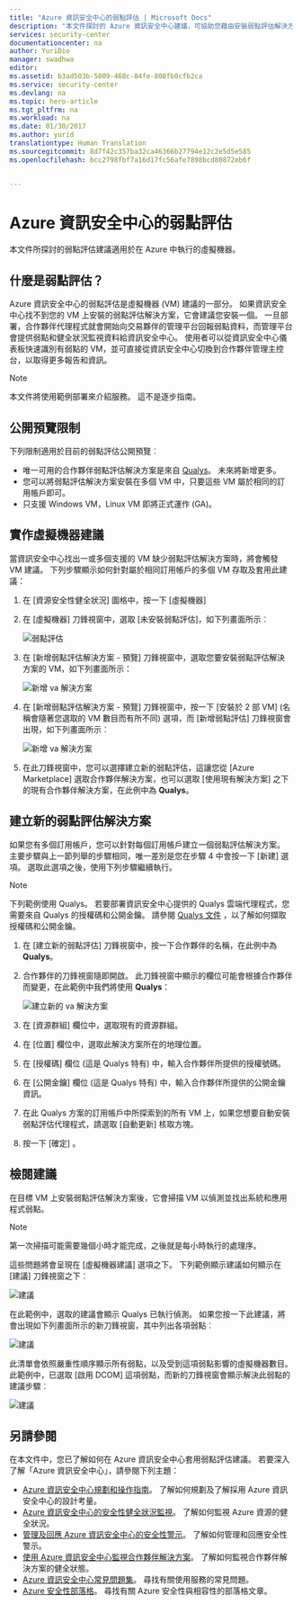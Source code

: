 ```yaml
---
title: "Azure 資訊安全中心的弱點評估 | Microsoft Docs"
description: "本文件探討的 Azure 資訊安全中心建議，可協助您藉由安裝弱點評估解決方案來保護虛擬機器。"
services: security-center
documentationcenter: na
author: YuriDio
manager: swadhwa
editor: 
ms.assetid: b3ad503b-5809-468c-84fe-808fb0cfb2ca
ms.service: security-center
ms.devlang: na
ms.topic: hero-article
ms.tgt_pltfrm: na
ms.workload: na
ms.date: 01/30/2017
ms.author: yurid
translationtype: Human Translation
ms.sourcegitcommit: 8d7f42c357ba32ca46366b27794e12c2e5d5e585
ms.openlocfilehash: bcc2798fbf7a16d17fc56afe7898bcd80872eb6f


---
```

# <a name="vulnerability-assessment-in-azure-security-center"></a>Azure 資訊安全中心的弱點評估
本文件所探討的弱點評估建議適用於在 Azure 中執行的虛擬機器。

## <a name="what-is-vulnerability-assessment"></a>什麼是弱點評估？
Azure 資訊安全中心的弱點評估是虛擬機器 (VM) 建議的一部分。 如果資訊安全中心找不到您的 VM 上安裝的弱點評估解決方案，它會建議您安裝一個。 一旦部署，合作夥伴代理程式就會開始向交易夥伴的管理平台回報弱點資料，而管理平台會提供弱點和健全狀況監視資料給資訊安全中心。 使用者可以從資訊安全中心儀表板快速識別有弱點的 VM，並可直接從資訊安全中心切換到合作夥伴管理主控台，以取得更多報告和資訊。

> [!NOTE]
> 本文件將使用範例部署來介紹服務。 這不是逐步指南。
>
>

## <a name="public-preview-limitations"></a>公開預覽限制
下列限制適用於目前的弱點評估公開預覽︰

* 唯一可用的合作夥伴弱點評估解決方案是來自 [Qualys](https://www.qualys.com/lp/azure)。 未來將新增更多。
* 您可以將弱點評估解決方案安裝在多個 VM 中，只要這些 VM 屬於相同的訂用帳戶即可。
* 只支援 Windows VM，Linux VM 即將正式運作 (GA)。

## <a name="implement-virtual-machine-recommendation"></a>實作虛擬機器建議
當資訊安全中心找出一或多個支援的 VM 缺少弱點評估解決方案時，將會觸發 VM 建議。 下列步驟顯示如何針對屬於相同訂用帳戶的多個 VM 存取及套用此建議：

1. 在 [資源安全性健全狀況] 圖格中，按一下 [虛擬機器]
2. 在 [虛擬機器] 刀鋒視窗中，選取 [未安裝弱點評估]，如下列畫面所示︰

    ![弱點評估](./media/security-center-vulnerability-assessment-recommendations/security-center-vulnerability-assessment-fig1.png)
3. 在 [新增弱點評估解決方案 - 預覽]  刀鋒視窗中，選取您要安裝弱點評估解決方案的 VM，如下列畫面所示：

    ![新增 va 解決方案](./media/security-center-vulnerability-assessment-recommendations/security-center-vulnerability-assessment-fig2.png)
4. 在 [新增弱點評估解決方案 - 預覽] 刀鋒視窗中，按一下 [安裝於 2 部 VM] (名稱會隨著您選取的 VM 數目而有所不同) 選項，而 [新增弱點評估] 刀鋒視窗會出現，如下列畫面所示︰

    ![新增 va 解決方案](./media/security-center-vulnerability-assessment-recommendations/security-center-vulnerability-assessment-fig3.png)
5. 在此刀鋒視窗中，您可以選擇建立新的弱點評估，這讓您從 [Azure Marketplace] 選取合作夥伴解決方案，也可以選取 [使用現有解決方案] 之下的現有合作夥伴解決方案，在此例中為 **Qualys**。

## <a name="create-a-new-vulnerability-assessment-solution"></a>建立新的弱點評估解決方案
如果您有多個訂用帳戶，您可以針對每個訂用帳戶建立一個弱點評估解決方案。 主要步驟與上一節列舉的步驟相同，唯一差別是您在步驟 4 中會按一下 [新建]  選項。 選取此選項之後，使用下列步驟繼續執行。

> [!NOTE]
> 下列範例使用 Qualys。 若要部署資訊安全中心提供的 Qualys 雲端代理程式，您需要來自 Qualys 的授權碼和公開金鑰。 請參閱 [Qualys 文件](https://community.qualys.com/docs/DOC-5823-deploying-qualys-cloud-agents-from-microsoft-azure-security-center) ，以了解如何擷取授權碼和公開金鑰。
>
>

1. 在 [建立新的弱點評估] 刀鋒視窗中，按一下合作夥伴的名稱，在此例中為 **Qualys**。
2. 合作夥伴的刀鋒視窗隨即開啟。 此刀鋒視窗中顯示的欄位可能會根據合作夥伴而變更，在此範例中我們將使用 **Qualys**：

    ![建立新的 va 解決方案](./media/security-center-vulnerability-assessment-recommendations/security-center-vulnerability-assessment-fig7-new2.png)
3. 在 [資源群組] 欄位中，選取現有的資源群組。
4. 在 [位置]  欄位中，選取此解決方案所在的地理位置。
5. 在 [授權碼]  欄位 (這是 Qualys 特有) 中，輸入合作夥伴所提供的授權號碼。
6. 在 [公開金鑰] 欄位 (這是 Qualys 特有) 中，輸入合作夥伴所提供的公開金鑰資訊。
7. 在此 Qualys 方案的訂用帳戶中所探索到的所有 VM 上，如果您想要自動安裝弱點評估代理程式，請選取 [自動更新] 核取方塊。
8. 按一下 [確定] 。

## <a name="review-recommendation"></a>檢閱建議
在目標 VM 上安裝弱點評估解決方案後，它會掃描 VM 以偵測並找出系統和應用程式弱點。

> [!NOTE]
> 第一次掃描可能需要幾個小時才能完成，之後就是每小時執行的處理序。
>
>

這些問題將會呈現在 [虛擬機器建議]  選項之下。 下列範例顯示建議如何顯示在 [建議]  刀鋒視窗之下︰

![建議](./media/security-center-vulnerability-assessment-recommendations/security-center-vulnerability-assessment-fig4.png)

在此範例中，選取的建議會顯示 Qualys 已執行偵測。 如果您按一下此建議，將會出現如下列畫面所示的新刀鋒視窗，其中列出各項弱點︰

![建議](./media/security-center-vulnerability-assessment-recommendations/security-center-vulnerability-assessment-fig5.png)

此清單會依照嚴重性順序顯示所有弱點，以及受到這項弱點影響的虛擬機器數目。 此範例中，已選取 [啟用 DCOM] 這項弱點，而新的刀鋒視窗會顯示解決此弱點的建議步驟︰

![建議](./media/security-center-vulnerability-assessment-recommendations/security-center-vulnerability-assessment-fig6.png)

## <a name="see-also"></a>另請參閱
在本文件中，您已了解如何在 Azure 資訊安全中心套用弱點評估建議。 若要深入了解「Azure 資訊安全中心」，請參閱下列主題：

* [Azure 資訊安全中心規劃和操作指南](security-center-planning-and-operations-guide.md)。 了解如何規劃及了解採用 Azure 資訊安全中心的設計考量。
* [Azure 資訊安全中心的安全性健全狀況監視](security-center-monitoring.md)。 了解如何監視 Azure 資源的健全狀況。
* [管理及回應 Azure 資訊安全中心的安全性警示](security-center-managing-and-responding-alerts.md)。 了解如何管理和回應安全性警示。
* [使用 Azure 資訊安全中心監視合作夥伴解決方案](security-center-partner-solutions.md)。 了解如何監視合作夥伴解決方案的健全狀態。
* [Azure 資訊安全中心常見問題集](security-center-faq.md)。 尋找有關使用服務的常見問題。
* [Azure 安全性部落格](http://blogs.msdn.com/b/azuresecurity/)。 尋找有關 Azure 安全性與相容性的部落格文章。



<!--HONumber=Jan17_HO3-->


